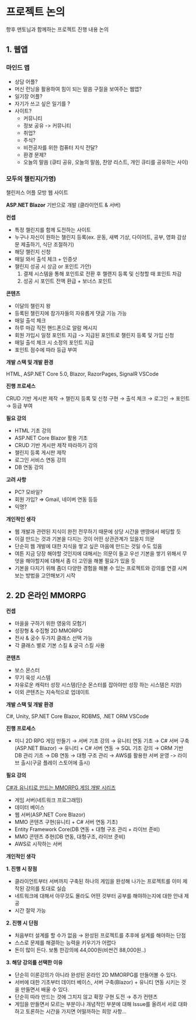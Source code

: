 # 프로젝트 논의

향후 맨토님과 함께하는 프로젝트 진행 내용 논의

## 1. 웹앱

### 마인드 맵

- 상담 어플?
- 머신 런닝을 활용하여 힘이 되는 말씀 구절을 보여주는 웹앱?
- 일기장 어플?
- 자기가 쓰고 싶은 일기를 ?
- 사이트?    
    - 커뮤니티
    - 정보 공유 -> 커뮤니티
    - 취업?
    - 주식?
    - 비전공자를 위한 컴퓨터 지식 전달?
    - 환경 문제?
    - 오늘의 말씀 (큐티 공유, 오늘의 말씀, 찬양 리스트, 개인 큐티를 공유하는 사이)

### 모두의 챌린지(가명)

챌린저스 어플 모방 웹 사이트

**ASP.NET Blazor** 기반으로 개발 (클라이언트 & 서버)

**컨셉**

- 특정 챌린지를 함께 도전하는 사이트
- 누구나 자신이 원하는 챌린지 등록(ex. 운동, 새벽 기상, 다이어트, 공부, 영화 감상문 제출하기, 식단 조절하기)
- 해당 챌린지 신청
- 매일 와서 출석 체크 + 인증샷
- 챌린지 성공 시 상금 or 포인트
    가안)
    1) 결제 시스템을 통해 포인트로 전환 후 챌랜지 등록 및 신청할 때 포인트 차감
    2) 성공 시 포인트 전액 환급 + 보너스 포인트

**콘텐츠**

- 이달의 챌린지 왕
- 등록된 챌린지에 참가자들의 자유롭게 댓글 기능 가능
- 매일 출석 체크
- 하루 마감 직전 핸드폰으로 알람 메시지
- 회원 가입시 일정 포인트 지급 -> 지급된 포인트로 챌린지 등록 및 가입 신청
- 매일 출석 체크 시 소정의 포인트 지급
- 포인트 점수에 따라 등급 부여

**개발 스택 및 개발 환경**

HTML, ASP.NET Core 5.0, Blazor, RazorPages, SignalR
VSCode

**진행 프로세스**

CRUD 기반 게시판 제작 → 챌린지 등록 및 신청 구현 → 출석 체크 → 로그인 → 포인트 → 등급 부여

**필요 강의** 

- HTML 기초 강의 
- ASP.NET Core Blazor 활용 기초
- CRUD 기반 게시판 제작 따라하기 강의
- 챌린지 등록 게시판 제작 
- 로그인 서비스 연동 강의
- DB 연동 강의

**고려 사항**

- PC? 모바일?
- 회원 가입? ⇒ Gmail, 네이버 연동 등등  
- 익명?

**개인적인 생각**

- 웹 개발과 관련된 지식이 완전 전무하기 때문에 상당 시간을 맨땅에서 헤딩할 듯
- 이걸 만드는 것과 기본을 다지는 것이 어떤 상관관계가 있을지 의문
- 단순히 웹 개발에 대한 지식을 쌓고 싶은 마음에 만드는 것일 수도 있음
- 여튼 지금 당장 해야할 것인지에 대해서는 의문이 들고 우선 기본을 쌓기 위해서 무엇을 해야할지에 대해서 좀 더 고민을 해볼 필요가 있을 듯
- 기본을 다지기 위해 좀더 다양한 경험을 해볼 수 있는 프로젝트와 강의를 연결 시켜보는 방법을 고안해보기 시작


## 2. 2D 온라인 MMORPG

**컨셉**

- 마을을 구하기 위한 영웅의 모험기
- 성장형 & 수집형 2D MMORPG
- 전사 & 궁수 두가지 클래스 선택 가능
- 각 클래스 별로 기본 스킬 & 궁극 스킬 사용

**콘텐츠**

- 보스 몬스터
- 무기 육성 시스템
- 자유로운 캐릭터 성장 시스템(단순 몬스터를 잡아야만 성장 하는 시스템은 지양)
- 이외 콘텐츠는 지속적으로 업데이트

**개발 스택 및 개발 환경**

C#, Unity, SP.NET Core Blazor, RDBMS, .NET ORM
VSCode

**진행 프로세스**

- 미니 2D RPG 게임 만들기 → 서버 기초 강의 → 유니티 연동 기초 → C# 서버 구축(ASP.NET Blazor) → 유니티 + C# 서버 연동 →  SQL 기초 강의 → ORM 기반 DB 관리 기초 → DB 연동 → 대형 구조 관리 →  AWS를 활용한 서버 운영 -> 라이브 출시(구글 플레이 스토어에 출시)

**필요 강의**

[C#과 유니티로 만드는 MMORPG 게임 개발 시리즈](https://www.inflearn.com/roadmaps/355)

- 게임 서버(네트워크 프로그래밍)
- 데이터 베이스
- 웹 서버(ASP.NET Core Blazor)
- MMO 콘텐츠 구현(유니티 + C# 서버 연동 기초)
- Entity Framework Core(DB 연동 + 대형 구조 관리 + 라이브 준비)
- MMO 콘텐츠 추현(DB 연동, 대형구조, 라이브 준비)
- AWS로 시작하는 서버 

**개인적인 생각**

**1. 진행 시 장점**

- 클라이언트부터 서버까지 구축된 하나의 게임을 완성해 나가는 프로젝트를 이미 제작된 강의를 토대로 실습
- 네트워크에 대해서 아무것도 몰라도 어떤 것부터 공부를 해야하는지에 대한 안내 제공
- 시간 절약 가능

**2. 진행 시 단점**

- 처음부터 설계를 할 수가 없음 → 완성된 프로젝트를 추후에 설계를 해야하는 단점
- 스스로 문제를 해결하는 능력을 키우기가 어렵다
- 돈이 많이 든다. 보통 한강의에 44,000원(비싼건 88,000원..)

**3. 해당 강의를 선택한 이유**

- 단순히 이론강의가 아니라 완성된 온라인 2D MMORPG를 만들어볼 수 있다.
- 서버에 대한 기초부터 데이터 베이스, 서버 구축(Blazor) + 유니티 연동 시키는 것을 만들면서 배울 수 있다.
- 단순히 따라 만드는 것에 그치지 않고 확장 구현 도전 → 추가 컨텐츠
- 게임을 만들면서 모르는 부분이나 개념적인 부분에 대해 Issue를 올려서 서로 대화하고 토론하는 시간을 가지면 어떨까하는 희망 사항...
